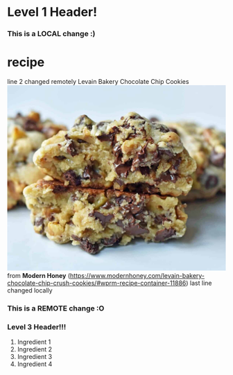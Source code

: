 # Level 1 Header!
### This is a LOCAL change :)
# recipe
line 2 changed remotely
Levain Bakery Chocolate Chip Cookies 
![recipe image](recipe.jpg)
from **Modern Honey** (https://www.modernhoney.com/levain-bakery-chocolate-chip-crush-cookies/#wprm-recipe-container-11886)
last line changed locally
### This is a REMOTE change :O
### Level 3 Header!!!
1. Ingredient 1
2. Ingredient 2
3. Ingredient 3
4. Ingredient 4